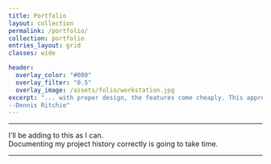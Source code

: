 ```yaml
---
title: Portfolio
layout: collection
permalink: /portfolio/
collection: portfolio
entries_layout: grid
classes: wide

header:
  overlay_color: "#000"
  overlay_filter: "0.5"
  overlay_image: /assets/folio/workstation.jpg  
excerpt: "... with proper design, the features come cheaply. This approach is arduous, but continues to succeed.
--Dennis Ritchie"
---
```


---
 I'll be adding to this as I can.   
 Documenting my project history correctly is going to take time. 
 
---



